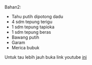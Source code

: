 Bahan2:

- Tahu putih dipotong dadu
- 4 sdm tepung terigu
- 1 sdm tepung tapioka
- 1 sdm tepung beras
- Bawang putih
- Garam
- Merica bubuk

Untuk tau lebih jauh buka link youtube [ini](https://www.youtube.com/watch?v=O5MoAvBd5jM)